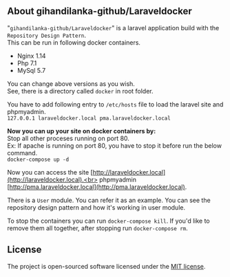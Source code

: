 ## About gihandilanka-github/Laraveldocker

"`gihandilanka-github/Laraveldocker`"  is a laravel application build with the `Repository Design Pattern`.<br>
This can be run in following docker containers.
- Nginx 1.14
- Php 7.1
- MySql 5.7

You can change above versions as you wish.<br>
See, there is a directory called `docker` in root folder.<br>

You have to add following entry to `/etc/hosts` file to load the laravel site and phpmyadmin. <br>
`127.0.0.1 laraveldocker.local pma.laraveldocker.local`<br>

<strong>Now you can up your site on docker containers by:</strong><br>
Stop all other proceses running on port 80.<br>
Ex: If apache is running on port 80, you have to stop it before run the below command.<br>
`docker-compose up -d`<br>

Now you can access the site [http://laraveldocker.local](http://laraveldocker.local).<br>
phpmyadmin [http://pma.laraveldocker.local](http://pma.laraveldocker.local).

There is a `User` module. You can refer it as an example. You can see the repository design pattern and how it's working in user module.

To stop the containers you can run `docker-compose kill`. If you'd like to remove them all together, after stopping run `docker-compose rm`.



## License

The project is open-sourced software licensed under the [MIT license](https://opensource.org/licenses/MIT).
